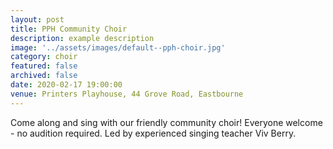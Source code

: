 ```yaml
---
layout: post
title: PPH Community Choir
description: example description
image: '../assets/images/default--pph-choir.jpg'
category: choir
featured: false
archived: false
date: 2020-02-17 19:00:00
venue: Printers Playhouse, 44 Grove Road, Eastbourne
---
```


Come along and sing with our friendly community choir! Everyone welcome - no audition required. Led by experienced singing teacher Viv Berry.